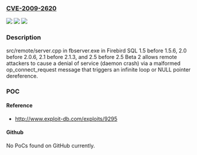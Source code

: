 ### [CVE-2009-2620](https://cve.mitre.org/cgi-bin/cvename.cgi?name=CVE-2009-2620)
![](https://img.shields.io/static/v1?label=Product&message=n%2Fa&color=blue)
![](https://img.shields.io/static/v1?label=Version&message=n%2Fa&color=blue)
![](https://img.shields.io/static/v1?label=Vulnerability&message=n%2Fa&color=brighgreen)

### Description

src/remote/server.cpp in fbserver.exe in Firebird SQL 1.5 before 1.5.6, 2.0 before 2.0.6, 2.1 before 2.1.3, and 2.5 before 2.5 Beta 2 allows remote attackers to cause a denial of service (daemon crash) via a malformed op_connect_request message that triggers an infinite loop or NULL pointer dereference.

### POC

#### Reference
- http://www.exploit-db.com/exploits/9295

#### Github
No PoCs found on GitHub currently.

